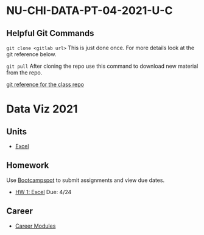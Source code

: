 # NU-CHI-DATA-PT-04-2021-U-C

## Helpful Git Commands

`git clone <gitlab url>`  This is just done once. For more details look at the git reference below.

`git pull` After cloning the repo use this command to download new material from the repo.



[git reference for the class repo](./git-reference/git-cmds-class-repo.md)



# Data Viz 2021

## Units

* [Excel](./01-Curriculum/01-Excel)



## Homework

Use [Bootcampspot](https://bootcampspot.com/coursework) to submit assignments and view due dates.

* [HW 1: Excel](./02-Homework/01-Excel/Instructions) Due: 4/24



## Career

* [Career Modules](./04-Career-Modules)